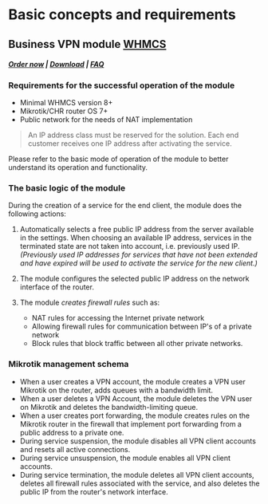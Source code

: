 # Basic concepts and requirements

## Business VPN module **[WHMCS](https://puqcloud.com/link.php?id=77)** 

#####  [Order now](https://puqcloud.com/index.php?rp=/store/whmcs-module-business-vpn) | [Download](http://download.puqcloud.com/WHMCS/servers/PUQ_WHMCS-Business-VPN/) | [FAQ](https://panel.puqcloud.com/link.php?id=39)

### Requirements for the successful operation of the module

- Minimal WHMCS version 8+
- Mikrotik/CHR router OS 7+
- Public network for the needs of NAT implementation

>An IP address class must be reserved for the solution. Each end customer receives one IP address after activating the service.

Please refer to the basic mode of operation of the module to better understand its operation and functionality.

### The basic logic of the module

During the creation of a service for the end client, the module does the following actions:

1. Automatically selects a free public IP address from the server available in the settings. When choosing an available IP address, services in the terminated state are not taken into account, i.e. previously used IP. *(Previously used IP addresses for services that have not been extended and have expired will be used to activate the service for the new client.)*
2. The module configures the selected public IP address on the network interface of the router.
3. The module *creates firewall rules* such as:  
    
    - NAT rules for accessing the Internet private network
    - Allowing firewall rules for communication between IP's of a private network
    - Block rules that block traffic between all other private networks.

### Mikrotik management schema

- When a user creates a VPN account, the module creates a VPN user Mikrotik on the router, adds queues with a bandwidth limit.
- When a user deletes a VPN Account, the module deletes the VPN user on Mikrotik and deletes the bandwidth-limiting queue.
- When a user creates port forwarding, the module creates rules on the Mikrotik router in the firewall that implement port forwarding from a public address to a private one.
- During service suspension, the module disables all VPN client accounts and resets all active connections.
- During service unsuspension, the module enables all VPN client accounts.
- During service termination, the module deletes all VPN client accounts, deletes all firewall rules associated with the service, and also deletes the public IP from the router's network interface.
